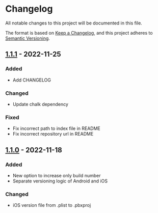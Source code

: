 # Changelog

All notable changes to this project will be documented in this file.

The format is based on [Keep a Changelog](https://keepachangelog.com/en/1.0.0/),
and this project adheres to [Semantic Versioning](https://semver.org/spec/v2.0.0.html).

## [1.1.1] - 2022-11-25

### Added

- Add CHANGELOG

### Changed

- Update chalk dependency

### Fixed

- Fix incorrect path to index file in README
- Fix incorrect repository url in README

## [1.1.0] - 2022-11-18

### Added

- New option to increase only build number
- Separate versioning logic of Android and iOS

### Changed

- iOS version file from .plist to .pbxproj

[1.1.1]: https://github.com/gdulik/react-native-version-up/tree/v1.1.1
[1.1.0]: https://github.com/gdulik/react-native-version-up/tree/v1.1.0
